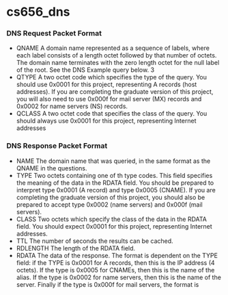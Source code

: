 # cs656_dns

### DNS Request Packet Format

- QNAME A domain name represented as a sequence of labels, where each label consists of a length
octet followed by that number of octets. The domain name terminates with the zero length
octet for the null label of the root. See the DNS Example query below.
3
- QTYPE A two octet code which specifies the type of the query. You should use 0x0001 for this project,
representing A records (host addresses). If you are completing the graduate version of this project,
you will also need to use 0x000f for mail server (MX) records and 0x0002 for name servers (NS)
records.
- QCLASS A two octet code that specifies the class of the query. You should always use 0x0001 for this
project, representing Internet addresses



### DNS Response Packet Format
 - NAME The domain name that was queried, in the same format as the QNAME in the questions.
- TYPE Two octets containing one of th type codes. This field specifies the meaning of the data in
the RDATA field. You should be prepared to interpret type 0x0001 (A record) and type 0x0005
(CNAME). If you are completing the graduate version of this project, you should also be prepared to
accept type 0x0002 (name servers) and 0x000f (mail servers).
- CLASS Two octets which specify the class of the data in the RDATA field. You should expect 0x0001
for this project, representing Internet addresses.
- TTL The number of seconds the results can be cached.
- RDLENGTH The length of the RDATA field.
- RDATA The data of the response. The format is dependent on the TYPE field: if the TYPE is 0x0001
for A records, then this is the IP address (4 octets). If the type is 0x0005 for CNAMEs, then this
is the name of the alias. If the type is 0x0002 for name servers, then this is the name of the
server. Finally if the type is 0x000f for mail servers, the format is
